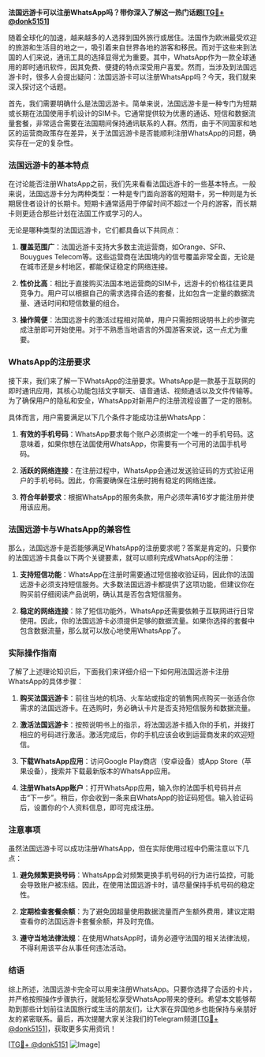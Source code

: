 **法国远游卡可以注册WhatsApp吗？带你深入了解这一热门话题[[TG💪+ @donk5151](https://t.me/s/donk5151)]**

随着全球化的加速，越来越多的人选择到国外旅行或居住。法国作为欧洲最受欢迎的旅游和生活目的地之一，吸引着来自世界各地的游客和移民。而对于这些来到法国的人们来说，通讯工具的选择显得尤为重要。其中，WhatsApp作为一款全球通用的即时通讯软件，因其免费、便捷的特点深受用户喜爱。然而，当涉及到法国远游卡时，很多人会提出疑问：法国远游卡可以注册WhatsApp吗？今天，我们就来深入探讨这个话题。

首先，我们需要明确什么是法国远游卡。简单来说，法国远游卡是一种专门为短期或长期在法国使用手机设计的SIM卡。它通常提供较为优惠的通话、短信和数据流量套餐，非常适合需要在法国期间保持通讯联系的人群。然而，由于不同国家和地区的运营商政策存在差异，关于法国远游卡是否能顺利注册WhatsApp的问题，确实存在一定的复杂性。

### 法国远游卡的基本特点

在讨论能否注册WhatsApp之前，我们先来看看法国远游卡的一些基本特点。一般来说，法国远游卡分为两种类型：一种是专门面向游客的短期卡，另一种则是为长期居住者设计的长期卡。短期卡通常适用于停留时间不超过一个月的游客，而长期卡则更适合那些计划在法国工作或学习的人。

无论是哪种类型的法国远游卡，它们都具备以下共同点：

1. **覆盖范围广**：法国远游卡支持大多数主流运营商，如Orange、SFR、Bouygues Telecom等。这些运营商在法国境内的信号覆盖非常全面，无论是在城市还是乡村地区，都能保证稳定的网络连接。
   
2. **性价比高**：相比于直接购买法国本地运营商的SIM卡，远游卡的价格往往更具竞争力。用户可以根据自己的需求选择合适的套餐，比如包含一定量的数据流量、通话时间和短信数量的组合。

3. **操作简便**：法国远游卡的激活过程相对简单，用户只需按照说明书上的步骤完成注册即可开始使用。对于不熟悉当地语言的外国游客来说，这一点尤为重要。

### WhatsApp的注册要求

接下来，我们来了解一下WhatsApp的注册要求。WhatsApp是一款基于互联网的即时通讯应用，其核心功能包括文字聊天、语音通话、视频通话以及文件传输等。为了确保用户的隐私和安全，WhatsApp对新用户的注册流程设置了一定的限制。

具体而言，用户需要满足以下几个条件才能成功注册WhatsApp：

1. **有效的手机号码**：WhatsApp要求每个账户必须绑定一个唯一的手机号码。这意味着，如果你想在法国使用WhatsApp，你需要有一个可用的法国手机号码。

2. **活跃的网络连接**：在注册过程中，WhatsApp会通过发送验证码的方式验证用户的手机号码。因此，你需要确保在注册时拥有稳定的网络连接。

3. **符合年龄要求**：根据WhatsApp的服务条款，用户必须年满16岁才能注册并使用该应用。

### 法国远游卡与WhatsApp的兼容性

那么，法国远游卡是否能够满足WhatsApp的注册要求呢？答案是肯定的。只要你的法国远游卡具备以下两个关键要素，就可以顺利完成WhatsApp的注册：

1. **支持短信功能**：WhatsApp在注册时需要通过短信接收验证码，因此你的法国远游卡必须支持短信服务。大多数法国远游卡都提供了这项功能，但建议你在购买前仔细阅读产品说明，确认其是否包含短信服务。

2. **稳定的网络连接**：除了短信功能外，WhatsApp还需要依赖于互联网进行日常使用。因此，你的法国远游卡必须提供足够的数据流量。如果你选择的套餐中包含数据流量，那么就可以放心地使用WhatsApp了。

### 实际操作指南

了解了上述理论知识后，下面我们来详细介绍一下如何用法国远游卡注册WhatsApp的具体步骤：

1. **购买法国远游卡**：前往当地的机场、火车站或指定的销售网点购买一张适合你需求的法国远游卡。在选购时，务必确认卡片是否支持短信服务和数据流量。

2. **激活法国远游卡**：按照说明书上的指示，将法国远游卡插入你的手机，并拨打相应的号码进行激活。激活完成后，你的手机应该会收到运营商发来的欢迎短信。

3. **下载WhatsApp应用**：访问Google Play商店（安卓设备）或App Store（苹果设备），搜索并下载最新版本的WhatsApp应用。

4. **注册WhatsApp账户**：打开WhatsApp应用，输入你的法国手机号码并点击“下一步”。稍后，你会收到一条来自WhatsApp的验证码短信。输入验证码后，设置你的个人资料信息，即可完成注册。

### 注意事项

虽然法国远游卡可以成功注册WhatsApp，但在实际使用过程中仍需注意以下几点：

1. **避免频繁更换号码**：WhatsApp会对频繁更换手机号码的行为进行监控，可能会导致账户被冻结。因此，在使用法国远游卡时，请尽量保持手机号码的稳定性。

2. **定期检查套餐余额**：为了避免因超量使用数据流量而产生额外费用，建议定期查看你的法国远游卡套餐余额，并及时充值。

3. **遵守当地法律法规**：在使用WhatsApp时，请务必遵守法国的相关法律法规，不得利用该平台从事任何违法活动。

### 结语

综上所述，法国远游卡完全可以用来注册WhatsApp。只要你选择了合适的卡片，并严格按照操作步骤执行，就能轻松享受WhatsApp带来的便利。希望本文能够帮助到那些计划前往法国旅行或生活的朋友们，让大家在异国他乡也能保持与亲朋好友的紧密联系。最后，再次提醒大家关注我们的Telegram频道[[TG💪+ @donk5151](https://t.me/s/donk5151)]，获取更多实用资讯！

[[TG💪+ @donk5151](https://t.me/s/donk5151) ![Image](https://i.postimg.cc/rwNCRYN7/Snipaste-2025-04-30-17-27-05.png)]